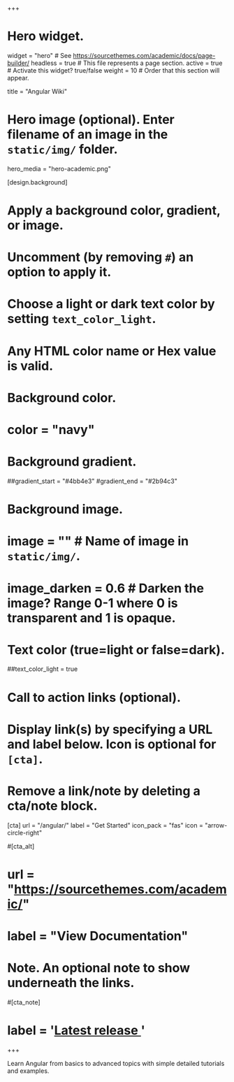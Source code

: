 +++
# Hero widget.
widget = "hero"  # See https://sourcethemes.com/academic/docs/page-builder/
headless = true  # This file represents a page section.
active = true  # Activate this widget? true/false
weight = 10  # Order that this section will appear.

title = "Angular Wiki"

# Hero image (optional). Enter filename of an image in the `static/img/` folder.
hero_media = "hero-academic.png"

[design.background]
  # Apply a background color, gradient, or image.
  #   Uncomment (by removing `#`) an option to apply it.
  #   Choose a light or dark text color by setting `text_color_light`.
  #   Any HTML color name or Hex value is valid.

  # Background color.
  # color = "navy"
  
  # Background gradient.
  ##gradient_start = "#4bb4e3"
  #gradient_end = "#2b94c3"
  
  # Background image.
  # image = ""  # Name of image in `static/img/`.
  # image_darken = 0.6  # Darken the image? Range 0-1 where 0 is transparent and 1 is opaque.

  # Text color (true=light or false=dark).
  ##text_color_light = true

# Call to action links (optional).
#   Display link(s) by specifying a URL and label below. Icon is optional for `[cta]`.
#   Remove a link/note by deleting a cta/note block.
[cta]
  url = "/angular/"
  label = "Get Started"
  icon_pack = "fas"
  icon = "arrow-circle-right"
  
#[cta_alt]
#  url = "https://sourcethemes.com/academic/"
# label = "View Documentation"

# Note. An optional note to show underneath the links.
#[cta_note]
#  label = '<a id="academic-release" href="https://sourcethemes.com/academic/updates" data-repo="gcushen/hugo-academic">Latest release <!-- V --></a>'
+++

Learn Angular from basics to advanced topics with simple detailed tutorials and examples.


<a href="https://twitter.com/angular_js" target="_blank" rel="noopener">
<span>
<i class="fab fa-twitter" style="color: #55acee; font-size: 1.5rem; line-height: 1.25;padding-right:5px;"></i>
<span>
</a>
<a href="https://www.facebook.com/angularjswiki" target="_blank" rel="noopener">
<span>
<i class="fab fa-facebook" style="color: #55acee; font-size: 1.5rem; line-height: 1.25;padding-right:5px;"></i>
<span>
</a>
<a href="https://www.linkedin.com/company/angular-js/" target="_blank" rel="noopener">
<span>
<i class="fab fa-linkedin" style="color: #55acee; font-size: 1.5rem; line-height: 1.25;padding-right:5px;"></i>
<span>
</a>
<a href="https://www.instagram.com/angularwiki/" target="_blank" rel="noopener">
<span>
<i class="fab fa-instagram" style="color: #55acee; font-size: 1.5rem; line-height: 1.25;padding-right:5px;"></i>
<span>
</a>

